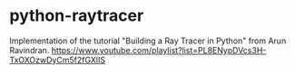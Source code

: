 # python-raytracer

Implementation of the tutorial "Building a Ray Tracer in Python" from Arun Ravindran. <https://www.youtube.com/playlist?list=PL8ENypDVcs3H-TxOXOzwDyCm5f2fGXlIS>

